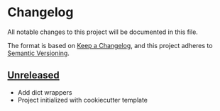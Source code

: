 # Changelog

All notable changes to this project will be documented in this file.

The format is based on [Keep a Changelog](https://keepachangelog.com/en/1.0.0/),
and this project adheres to [Semantic Versioning](https://semver.org/spec/v2.0.0.html).

## [Unreleased]
* Add dict wrappers
* Project initialized with cookiecutter template


[Unreleased]: https://github.com/sebimarkgraf/wrap_it/tree/master
